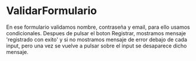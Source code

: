 # ValidarFormulario
En ese formulario validamos nombre, contraseña y email, para ello usamos condicionales.
Despues de pulsar el boton Registrar, mostramos mensaje 'registrado con exito' y si no mostramos mensaje de error debajo de cada input, pero una vez se vuelve a pulsar sobre el input se desaparece dicho mensaje.
